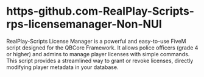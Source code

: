 # https-github.com-RealPlay-Scripts-rps-licensemanager-Non-NUI
RealPlay-Scripts License Manager is a powerful and easy-to-use FiveM script designed for the QBCore Framework. It allows police officers (grade 4 or higher) and admins to manage player licenses with simple commands. This script provides a streamlined way to grant or revoke licenses, directly modifying player metadata in your database. 
